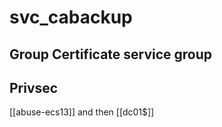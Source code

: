# svc_cabackup

## Group Certificate service group 

## Privsec 

[[abuse-ecs13]] and then [[dc01$]]

